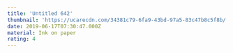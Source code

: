 ```yaml
---
title: 'Untitled 642'
thumbnail: 'https://ucarecdn.com/34381c79-6fa9-43bd-97a5-83c47b8c5f8b/'
date: 2019-06-17T07:30:47.000Z
material: Ink on paper
rating: 4
---
```

